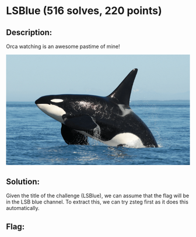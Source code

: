 # LSBlue (516 solves, 220 points)

## Description:
Orca watching is an awesome pastime of mine!

![lsblue.png](lsblue.png)

## Solution:
Given the title of the challenge (LSBlue), we can assume that the flag will be in the LSB blue channel. To extract this, we can try zsteg first as it does this automatically. 

## Flag:



